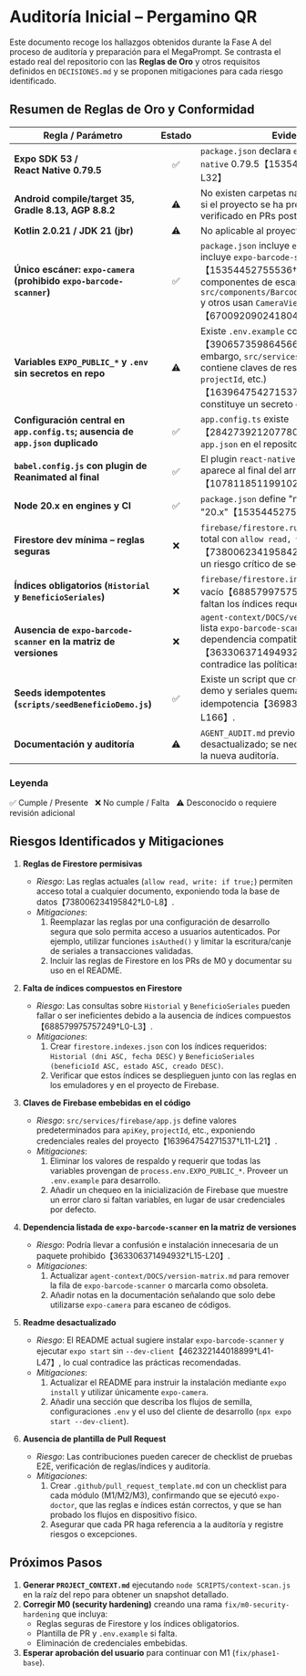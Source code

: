# Auditoría Inicial – Pergamino QR

Este documento recoge los hallazgos obtenidos durante la Fase A del proceso de
auditoría y preparación para el MegaPrompt.  Se contrasta el estado real del
repositorio con las **Reglas de Oro** y otros requisitos definidos en
`DECISIONES.md` y se proponen mitigaciones para cada riesgo identificado.

## Resumen de Reglas de Oro y Conformidad

| Regla / Parámetro                                      | Estado | Evidencia |
|--------------------------------------------------------|:------:|----------|
| **Expo SDK 53 / React Native 0.79.5**                 | ✅     | `package.json` declara `expo` 53.0.22 y `react-native` 0.79.5【15354452755536†L21-L32】 |
| **Android compile/target 35, Gradle 8.13, AGP 8.8.2**  | ⚠️     | No existen carpetas nativas; se desconoce si el proyecto se ha precompilado. Será verificado en PRs posteriores. |
| **Kotlin 2.0.21 / JDK 21 (jbr)**                       | ⚠️     | No aplicable al proyecto managed. |
| **Único escáner: `expo-camera` (prohibido `expo-barcode-scanner`)** | ✅ | `package.json` incluye `expo-camera` y no incluye `expo-barcode-scanner`【15354452755536†L15-L23】. Los componentes de escaneo en `src/components/BarcodeScanner/Scanner.js` y otros usan `CameraView` de `expo-camera`【670092090241804†L1-L21】. |
| **Variables `EXPO_PUBLIC_*` y `.env` sin secretos en repo** | ⚠️ | Existe `.env.example` con variables vacías【390657359864566†L0-L23】. Sin embargo, `src/services/firebase/app.js` contiene claves de respaldo (`apiKey`, `projectId`, etc.)【163964754271537†L11-L21】; esto constituye un secreto en el código. |
| **Configuración central en `app.config.ts`; ausencia de `app.json` duplicado** | ✅ | `app.config.ts` existe【284273921207780†L0-L37】 y no hay `app.json` en el repositorio (404). |
| **`babel.config.js` con plugin de Reanimated al final** | ✅ | El plugin `react-native-reanimated/plugin` aparece al final del array de plugins【107811851199102†L6-L8】. |
| **Node 20.x en engines y CI** | ✅ | `package.json` define "node": "20.x"【15354452755536†L4-L6】. |
| **Firestore dev mínima – reglas seguras** | ❌ | `firebase/firestore.rules` permite acceso total con `allow read, write: if true;`【738006234195842†L0-L8】. Esto es un riesgo crítico de seguridad. |
| **Índices obligatorios (`Historial` y `BeneficioSeriales`)** | ❌ | `firebase/firestore.indexes.json` está vacío【688579975757249†L0-L3】; faltan los índices requeridos. |
| **Ausencia de `expo-barcode-scanner` en la matriz de versiones** | ❌ | `agent-context/DOCS/version-matrix.md` lista `expo-barcode-scanner` como dependencia compatible【363306371494932†L15-L20】, lo cual contradice las políticas. |
| **Seeds idempotentes (`scripts/seedBeneficioDemo.js`)** | ✅ | Existe un script que crea un beneficio demo y seriales quemables con idempotencia【369838652763593†L0-L166】. |
| **Documentación y auditoría** | ⚠️ | `AGENT_AUDIT.md` previo tiene contenido desactualizado; se necesita actualizar con la nueva auditoría. |

### Leyenda
✅ Cumple / Presente   ❌ No cumple / Falta   ⚠️ Desconocido o requiere revisión adicional

## Riesgos Identificados y Mitigaciones

1. **Reglas de Firestore permisivas**
   - *Riesgo*: Las reglas actuales (`allow read, write: if true;`) permiten acceso total a cualquier documento, exponiendo toda la base de datos【738006234195842†L0-L8】.
   - *Mitigaciones*:
     1. Reemplazar las reglas por una configuración de desarrollo segura que solo permita acceso a usuarios autenticados.  Por ejemplo, utilizar funciones `isAuthed()` y limitar la escritura/canje de seriales a transacciones validadas.
     2. Incluir las reglas de Firestore en los PRs de M0 y documentar su uso en el README.

2. **Falta de índices compuestos en Firestore**
   - *Riesgo*: Las consultas sobre `Historial` y `BeneficioSeriales` pueden fallar o ser ineficientes debido a la ausencia de índices compuestos【688579975757249†L0-L3】.
   - *Mitigaciones*:
     1. Crear `firestore.indexes.json` con los índices requeridos: `Historial (dni ASC, fecha DESC)` y `BeneficioSeriales (beneficioId ASC, estado ASC, creado DESC)`.
     2. Verificar que estos índices se desplieguen junto con las reglas en los emuladores y en el proyecto de Firebase.

3. **Claves de Firebase embebidas en el código**
   - *Riesgo*: `src/services/firebase/app.js` define valores predeterminados para `apiKey`, `projectId`, etc., exponiendo credenciales reales del proyecto【163964754271537†L11-L21】.
   - *Mitigaciones*:
     1. Eliminar los valores de respaldo y requerir que todas las variables provengan de `process.env.EXPO_PUBLIC_*`.  Proveer un `.env.example` para desarrollo.
     2. Añadir un chequeo en la inicialización de Firebase que muestre un error claro si faltan variables, en lugar de usar credenciales por defecto.

4. **Dependencia listada de `expo-barcode-scanner` en la matriz de versiones**
   - *Riesgo*: Podría llevar a confusión e instalación innecesaria de un paquete prohibido【363306371494932†L15-L20】.
   - *Mitigaciones*:
     1. Actualizar `agent-context/DOCS/version-matrix.md` para remover la fila de `expo-barcode-scanner` o marcarla como obsoleta.
     2. Añadir notas en la documentación señalando que solo debe utilizarse `expo-camera` para escaneo de códigos.

5. **Readme desactualizado**
   - *Riesgo*: El README actual sugiere instalar `expo-barcode-scanner` y ejecutar `expo start` sin `--dev-client`【462322144018899†L41-L47】, lo cual contradice las prácticas recomendadas.
   - *Mitigaciones*:
     1. Actualizar el README para instruir la instalación mediante `expo install` y utilizar únicamente `expo-camera`.
     2. Añadir una sección que describa los flujos de semilla, configuraciones `.env` y el uso del cliente de desarrollo (`npx expo start --dev-client`).

6. **Ausencia de plantilla de Pull Request**
   - *Riesgo*: Las contribuciones pueden carecer de checklist de pruebas E2E, verificación de reglas/índices y auditoría.
   - *Mitigaciones*:
     1. Crear `.github/pull_request_template.md` con un checklist para cada módulo (M1/M2/M3), confirmando que se ejecutó `expo-doctor`, que las reglas e índices están correctos, y que se han probado los flujos en dispositivo físico.
     2. Asegurar que cada PR haga referencia a la auditoría y registre riesgos o excepciones.

## Próximos Pasos

1. **Generar `PROJECT_CONTEXT.md`** ejecutando `node SCRIPTS/context-scan.js` en la raíz del repo para obtener un snapshot detallado.
2. **Corregir M0 (security hardening)** creando una rama `fix/m0-security-hardening` que incluya:
   - Reglas seguras de Firestore y los índices obligatorios.
   - Plantilla de PR y `.env.example` si falta.
   - Eliminación de credenciales embebidas.
3. **Esperar aprobación del usuario** para continuar con M1 (`fix/phase1-base`).